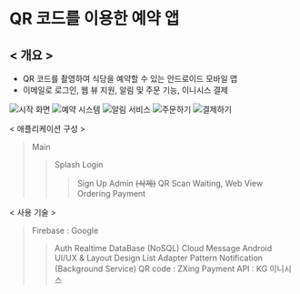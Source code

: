 # QR 코드를 이용한 예약 앱


## < 개요 >

- QR 코드를 촬영하여 식당을 예약할 수 있는 안드로이드 모바일 앱
- 이메일로 로그인, 웹 뷰 지원, 알림 및 주문 기능, 이니시스 결제

![시작 화면](C:/Users/user/Desktop/메인.jpg)
![예약 시스템](C:/Users/user/Desktop/예약.jpg)
![알림 서비스](C:/Users/user/Desktop/알림.jpg)
![주문하기](C:/Users/user/Desktop/주문.jpg)
![결제하기](C:/Users/user/Desktop/결제.jpg)


< 애플리케이션 구성 >

> Main
>> Splash
>> Login
>>> Sign Up
>>> Admin ~~(삭제)~~
> QR Scan
> Waiting, Web View
> Ordering
> Payment


< 사용 기술 >

> Firebase : Google
>> Auth
>> Realtime DataBase (NoSQL)
>> Cloud Message
> Android
>> UI/UX & Layout Design
>> List Adapter Pattern
>> Notification (Background Service)
> QR code : ZXing
> Payment API : KG 이니시스
